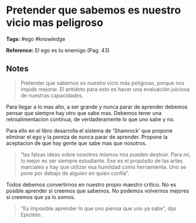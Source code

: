 # Pretender que sabemos es nuestro vicio mas peligroso

**Tags:** #ego #knowledge

**Reference:** El ego es tu enemigo (Pag. 43)

## Notes

> Pretender que sabemos es nuestro vicio más peligroso, porque nos impide mejorar. El antídoto para esto es hacer una evaluación juiciosa de nuestras capacidades. 

Para llegar a lo mas alto, a ser grande y nunca parar de aprender debemos pensar que siempre hay otro que sabe mas. Debemos tener una retroalimentacion continua, de verdaderamente lo que uno sabe y no. 

Para ello en el libro desarrolla el sistema de 'Shamrock' que propone eliminar el ego y la pereza de nunca parar de aprender. Propone la aceptacion de que hay gente que sabe mas que nosotros.

> “las falsas ideas sobre nosotros mismos nos pueden destruir. Para mí, lo mejor es ser siempre estudiante. Ese es el propósito de las artes marciales y hay que utilizar esa humildad como herramienta. Uno se pone por debajo de alguien en quien confía”.

Todos debemos convertirnos en nuestro propio maestro critico. No es posible aprender si creemos que sabemos. No podemos volvernos mejores si creemos que ya lo somos.

> “Es imposible aprender lo que uno piensa que uno ya sabe”, dijo Epicteto.
